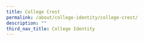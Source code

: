 ```yaml
---
title: College Crest
permalink: /about/college-identity/college-crest/
description: ""
third_nav_title: College Identity
---
```

